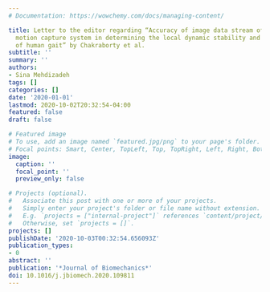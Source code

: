 ```yaml
---
# Documentation: https://wowchemy.com/docs/managing-content/

title: Letter to the editor regarding “Accuracy of image data stream of a markerless
  motion capture system in determining the local dynamic stability and joint kinematics
  of human gait” by Chakraborty et al.
subtitle: ''
summary: ''
authors:
- Sina Mehdizadeh
tags: []
categories: []
date: '2020-01-01'
lastmod: 2020-10-02T20:32:54-04:00
featured: false
draft: false

# Featured image
# To use, add an image named `featured.jpg/png` to your page's folder.
# Focal points: Smart, Center, TopLeft, Top, TopRight, Left, Right, BottomLeft, Bottom, BottomRight.
image:
  caption: ''
  focal_point: ''
  preview_only: false

# Projects (optional).
#   Associate this post with one or more of your projects.
#   Simply enter your project's folder or file name without extension.
#   E.g. `projects = ["internal-project"]` references `content/project/deep-learning/index.md`.
#   Otherwise, set `projects = []`.
projects: []
publishDate: '2020-10-03T00:32:54.656093Z'
publication_types:
- 0
abstract: ''
publication: '*Journal of Biomechanics*'
doi: 10.1016/j.jbiomech.2020.109811
---
```

